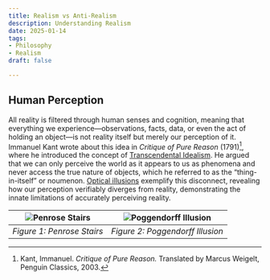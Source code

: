 ```yaml
---
title: Realism vs Anti-Realism
description: Understanding Realism
date: 2025-01-14
tags:
- Philosophy
- Realism
draft: false

---
```


## Human Perception
All reality is filtered through human senses and cognition, meaning that everything we experience—observations, facts, data, or even the act of holding an object—is not reality itself but merely our perception of it. Immanuel Kant wrote about this idea in *Critique of Pure Reason* (1791)[^1], where he introduced the concept of [Transcendental Idealism](https://plato.stanford.edu/entries/kant-transcendental-idealism/). He argued that we can only perceive the world as it appears to us as phenomena and never access the true nature of objects, which he referred to as the “thing-in-itself” or noumenon. [Optical illusions](https://en.wikipedia.org/wiki/Optical_illusion) exemplify this disconnect, revealing how our perception verifiably diverges from reality, demonstrating the innate limitations of accurately perceiving reality.

| ![Penrose Stairs](https://openclipart.org/image/800px/318460) | ![Poggendorff Illusion](https://upload.wikimedia.org/wikipedia/commons/e/ea/Poggendorff_illusion.svg) |
|:-------------------------------------------------------------:|:-------------------------------------------------------------------:|
| *Figure 1: Penrose Stairs*                                    | *Figure 2: Poggendorff Illusion*                                   |

[^1]: Kant, Immanuel. *Critique of Pure Reason.* Translated by Marcus Weigelt, Penguin Classics, 2003.

